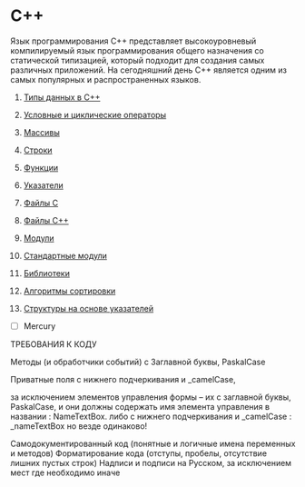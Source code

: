 # C++

Язык программирования С++ представляет высокоуровневый компилируемый язык программирования общего назначения со статической типизацией, который подходит для создания самых различных приложений. На сегодняшний день С++ является одним из самых популярных и распространенных языков.

1. [Типы данных в C++](types.md)

1. [Условные и циклические операторы](if-for.md)

1. [Массивы](arrays.md)

1. [Строки](strings.md)

1. [Функции](func.md)

1. [Указатели](pointers.md)

1. [Файлы С](files_c.md)

1. [Файлы С++](files.md)

1. [Модули](moduls.md)

1. [Стандартные модули](stdlib.md)

1. [Библиотеки](dll.md)

1. [Алгоритмы сортировки](sorting.md)

1. [Структуры на основе указателей](pointres_struct.md)

- [ ] Mercury

ТРЕБОВАНИЯ К КОДУ

Методы (и обработчики событий) с Заглавной буквы, PaskalCase

Приватные поля с нижнего подчеркивания и _camelCase, 

за исключением элементов управления формы – их с заглавной буквы, PaskalCase, и они должны содержать имя элемента управления в названии : NameTextBox.
либо с нижнего подчеркивания и _camelCase : _nameTextBox
но везде одинаково!

Самодокументированный код (понятные и логичные имена переменных и методов)
Форматирование кода (отступы, пробелы, отсутствие лишних пустых строк)
Надписи и подписи на Русском, за исключением мест где необходимо иначе
